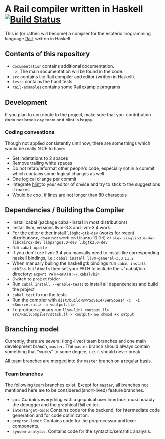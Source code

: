 ﻿# A Rail compiler written in Haskell [![Build Status](https://travis-ci.org/SWP-Ubau-SoSe2014-Haskell/SWPSoSe14.svg?branch=master)](https://travis-ci.org/SWP-Ubau-SoSe2014-Haskell/SWPSoSe14)

This is (or rather: will become) a compiler for the esoteric programming
language [Rail](http://esolangs.org/wiki/Rail), written in Haskell.

## Contents of this repository

- `documentation` contains additional documentation.
  - The main documentation will be found in the code.
- `src` contains the Rail compiler and editor (written in Haskell).
- `tests` contains the hunit tests
- `rail-examples` contains some Rail example programs

## Development

If you plan to contribute to the project,
make sure that your contribution does not break any tests and hlint is happy.

### Coding conventions

Though not applied consistently until now,
there are some things which would be really NICE to have:

- Set indetations to 2 spaces
- Remove trailing white spaces
- Do not retab/reformat other people's code, especially not in a commit which contains some logical changes as well
- One logical change per commit
- Integrate [hlint](https://hackage.haskell.org/package/hlint) to your editor of choice and try to stick to the suggestions it makes
- Would be cool, if lines are not longer than 80 characters

## Dependencies / Building the Compiler

- Install cabal (package cabal-install in most distributions)
- Install llvm, versions llvm-3.3 and llvm-3.4 work.
- For the editor either install `libghc-gtk-dev` (works for recent distributions, does not work on Ubuntu 12.04) or `alex libglib2.0-dev libcairo2-dev libpango1.0-dev libgtk2.0-dev`
- run `cabal update`
- If you don't use llvm-3.4 you manually need to install the corresponding haskell bindings, i.e.: `cabal install llvm-general-3.3.11.2`
- When manually builing the haskell gtk bindings run `cabal install gtk2hs-buildtools` then set your PATH to include the ~/.cabal/bin directory: `export PATH=$PATH:~/.cabal/bin`
- Switch to project folder
- Run `cabal install --enable-tests` to install all dependencies and build the project
- `cabal test` to run the tests
- Run the compiler with `dist/build/SWPSoSe14/SWPSoSe14 -c  -i <Source.rail> -o <output.ll>`
- To produce a binary run `llvm-link <output.ll> src/RailCompiler/stack.ll > <output> && chmod +x output`

## Branching model

Currently, there are several (long-lived) team branches and one main development branch,
`master`. The `master` branch should always contain something that "works" to
some degree, i. e. it should never break.

All team branches are merged into the `master` branch on a regular basis.

### Team branches

The following team branches exist. Except for `master`, all branches not mentioned
here are to be considered (short-lived) feature branches.

- `gui`: Contains everything with a graphical user interface, most notably the debugger
    and the graphical Rail editor.
- `intertarget-code`: Contains code for the backend, for intermediate code generation and
    for code optimization.
- `preproc-lexer`: Contains code for the preprocessor and lexer components.
- `synsem-analysis`: Contains code for the syntactic/semantic analysis.
